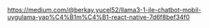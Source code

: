 https://medium.com/@berkay.yucel52/llama3-1-ile-chatbot-mobil-uygulama-yap%C4%B1m%C4%B1-react-native-7d6f8bef34f0
